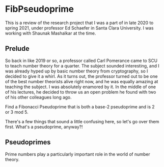 # FibPseudoprime

This is a review of the research project that I was a part of in late 2020 to spring 2021, under professor Ed Schaefer in Santa Clara University. I was working with Shaunak Mashalkar at the time.

## Prelude

So back in like 2019 or so, a professor called Carl Pomerance came to SCU to teach number theory for a quarter. The subject sounded interesting, and I was already hyped up by basic number theory from cryptography, so I decided to give it a whirl. As it turns out, the professor turned out to be one of the best number theorists alive right now, and he was equally amazing at teaching the subject. I was absolutely enamored by it. In the middle of one of his lectures, he decided to throw us an open problem he found with two of his other colleagues long ago.

Find a Fibonacci Pseudoprime that is both a base-2 pseudoprime and is 2 or 3 mod 5.

There's a few things that sound a little confusing here, so let's go over them first. What's a pseudoprime, anyway?!

## Pseudoprimes

Prime numbers play a particularly important role in the world of number theory.
